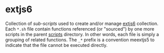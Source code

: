 extjs6
=====

Collection of _sub-scripts_ used to create and/or manage [extjs6](../../../fiddles/extjs6) collection.  
Each `*.sh` file contain functions referenced (or "sourced") by one more scripts in the parent [scripts](../..)
directory.  In other words, each file is simply a grouping of related functions.  The `_*` prefix is
a convention meextjs5 to indicate that the file cannot be executed directly.
